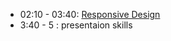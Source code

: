 

- 02:10 - 03:40: [Responsive Design](./https://github.com/yosefanajjar/Responsive-Design-Workshop)
- 3:40 - 5 : presentaion skills
